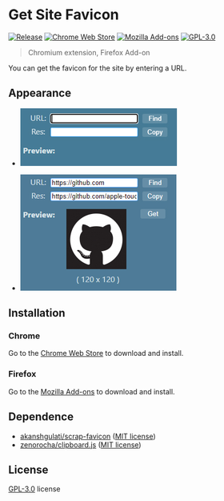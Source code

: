 # Get Site Favicon

[![Release](https://img.shields.io/github/v/release/LightAPIs/get-site-favicon.svg)](https://github.com/LightAPIs/get-site-favicon/releases/latest) [![Chrome Web Store](https://img.shields.io/chrome-web-store/v/bdinnpkeobbminaekbnbdmdnlnfahbbh?maxAge=86400)](https://chrome.google.com/webstore/detail/get-site-favicon/bdinnpkeobbminaekbnbdmdnlnfahbbh) [![Mozilla Add-ons](https://img.shields.io/amo/v/get-site-favicon)](https://addons.mozilla.org/firefox/addon/get-site-favicon/) [![GPL-3.0](https://img.shields.io/github/license/LightAPIs/get-site-favicon.svg)](/LICENSE)

> Chromium extension, Firefox Add-on

You can get the favicon for the site by entering a URL.

## Appearance

- ![default](img/default.jpg)

- ![test](img/github.jpg)

## Installation

### Chrome

Go to the [Chrome Web Store](https://chrome.google.com/webstore/detail/get-site-favicon/bdinnpkeobbminaekbnbdmdnlnfahbbh) to download and install.

### Firefox

Go to the [Mozilla Add-ons](https://addons.mozilla.org/firefox/addon/get-site-favicon/) to download and install.

## Dependence

- [akanshgulati/scrap-favicon](https://github.com/akanshgulati/scrap-favicon) ([MIT license](https://github.com/akanshgulati/scrap-favicon/blob/master/LICENSE))
- [zenorocha/clipboard.js](https://github.com/zenorocha/clipboard.js) ([MIT license](https://github.com/zenorocha/clipboard.js/blob/master/LICENSE))

## License

[GPL-3.0](./LICENSE) license
